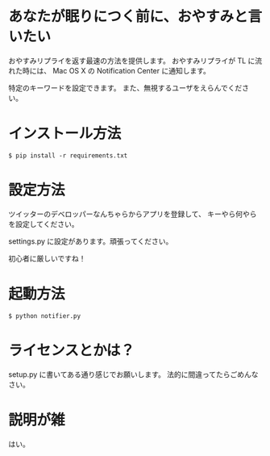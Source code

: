 # あなたが眠りにつく前に、おやすみと言いたい

おやすみリプライを返す最速の方法を提供します。
おやすみリプライが TL に流れた時には、
Mac OS X の Notification Center に通知します。

特定のキーワードを設定できます。
また、無視するユーザをえらんでください。

# インストール方法

```
$ pip install -r requirements.txt
```

# 設定方法

ツイッターのデベロッパーなんちゃらからアプリを登録して、
キーやら何やらを設定してください。

settings.py に設定があります。頑張ってください。

初心者に厳しいですね！

# 起動方法

```
$ python notifier.py
```

# ライセンスとかは？

setup.py に書いてある通り感じでお願いします。
法的に間違ってたらごめんなさい。


# 説明が雑

はい。
